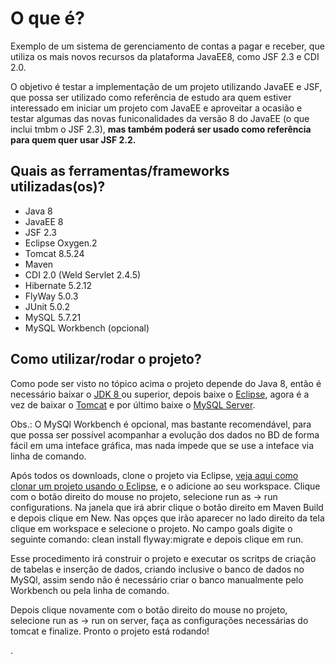 # O que é?
Exemplo de um sistema de gerenciamento de contas a pagar e receber, que utiliza os mais novos recursos da plataforma JavaEE8,
como JSF 2.3 e CDI 2.0.  

O objetivo é testar a implementação de um projeto utilizando JavaEE e JSF, que possa ser utilizado
como referência de estudo ara quem estiver interessado em iniciar um projeto com JavaEE e aproveitar a ocasião e testar algumas
das novas funiconalidades da versão 8 do JavaEE (o que inclui tmbm o JSF 2.3), **mas também poderá ser usado como referência para
quem quer usar JSF 2.2.**

## Quais as ferramentas/frameworks utilizadas(os)?
 * Java 8
 * JavaEE 8
 * JSF 2.3
 * Eclipse Oxygen.2
 * Tomcat 8.5.24 
 * Maven
 * CDI 2.0 (Weld Servlet 2.4.5)
 * Hibernate 5.2.12
 * FlyWay 5.0.3
 * JUnit 5.0.2
 * MySQL 5.7.21
 * MySQL Workbench (opcional)
 
 ## Como utilizar/rodar o projeto?
  
  Como pode ser visto no tópico acima o projeto depende do Java 8, então é necessário baixar o <a href="http://www.oracle.com/technetwork/pt/java/javase/downloads/jdk8-downloads-2133151.html">JDK 8 </a> ou superior, depois baixe o <a href="http://www.eclipse.org/downloads/">Eclipse</a>, agora é a vez de baixar o <a href="https://tomcat.apache.org/download-80.cgi">Tomcat</a> e por último baixe o <a href="https://dev.mysql.com/downloads/mysql/">MySQL Server</a>.  
  
  Obs.: O MySQl Workbench é opcional, mas bastante recomendável, para que possa ser possível acompanhar a evolução dos dados
  no BD de forma fácil em uma inteface gráfica, mas nada impede que se use a inteface via linha de comando.
  
  Após todos os downloads, clone o projeto via Eclipse, <a href="https://medium.com/@josevieiraneto/git-workflow-com-eclipse-660e83221f41"> veja aqui como clonar um projeto usando o Eclipse</a>, e o adicione ao seu workspace. Clique com o botão direito
  do mouse no projeto, selecione run as -> run configurations. Na janela que irá abrir clique o botão direito em Maven Build e depois clique em New. Nas opçes que irão aparecer no lado direito da tela clique em workspace e selecione o projeto. No campo goals digite o seguinte comando: clean install flyway:migrate e depois clique em run.
  
Esse procedimento irá construir o projeto e executar os scritps de criação de tabelas e inserção de dados, criando inclusive o banco de dados no MySQl, assim sendo não é necessário criar o banco manualmente pelo Workbench ou pela linha de comando.

Depois clique novamente com o botão direito do mouse no projeto, selecione run as -> run on server, faça as configurações necessárias do tomcat e finalize. Pronto o projeto está rodando!


  
  .

